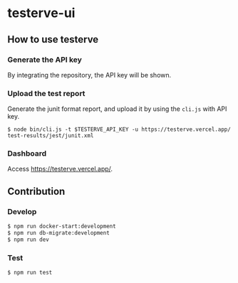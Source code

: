 # testerve-ui

## How to use testerve

### Generate the API key

By integrating the repository, the API key will be shown.

### Upload the test report

Generate the junit format report, and upload it by using the `cli.js` with API key.

```shell
$ node bin/cli.js -t $TESTERVE_API_KEY -u https://testerve.vercel.app/ test-results/jest/junit.xml
```

### Dashboard

Access https://testerve.vercel.app/.

## Contribution

### Develop

```bash
$ npm run docker-start:development
$ npm run db-migrate:development
$ npm run dev
```

### Test

```bash
$ npm run test
```

